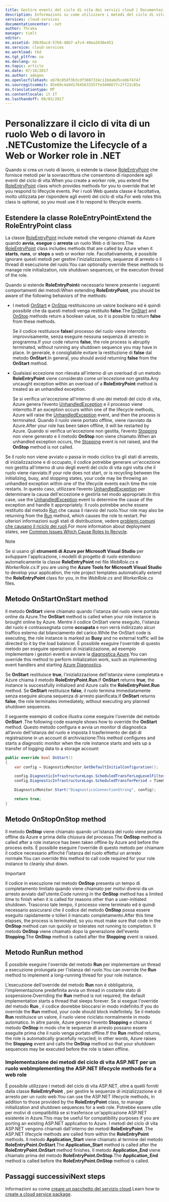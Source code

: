 ```yaml
---
title: Gestire eventi del ciclo di vita dei servizi cloud | Documentazione Microsoft
description: Informazioni su come utilizzare i metodi del ciclo di vita di un ruolo del Servizio Cloud in .NET
services: cloud-services
documentationcenter: .net
author: Thraka
manager: timlt
editor: 
ms.assetid: 39b30acd-57b9-48b7-a7c4-40ea3430e451
ms.service: cloud-services
ms.workload: tbd
ms.tgt_pltfrm: na
ms.devlang: na
ms.topic: article
ms.date: 07/18/2017
ms.author: adegeo
ms.openlocfilehash: eb78c05df3b3cdf3887334c11bdabd5cebb74747
ms.sourcegitcommit: 02e69c4a9d17645633357fe3d46677c2ff22c85a
ms.translationtype: MT
ms.contentlocale: it-IT
ms.lasthandoff: 08/03/2017
---
```

# <a name="customize-the-lifecycle-of-a-web-or-worker-role-in-net"></a><span data-ttu-id="2915b-103">Personalizzare il ciclo di vita di un ruolo Web o di lavoro in .NET</span><span class="sxs-lookup"><span data-stu-id="2915b-103">Customize the Lifecycle of a Web or Worker role in .NET</span></span>
<span data-ttu-id="2915b-104">Quando si crea un ruolo di lavoro, si estende la classe [RoleEntryPoint](https://msdn.microsoft.com/library/azure/microsoft.windowsazure.serviceruntime.roleentrypoint.aspx) che fornisce metodi per la sovrascrittura che consentono di rispondere agli eventi del ciclo di vita.</span><span class="sxs-lookup"><span data-stu-id="2915b-104">When you create a worker role, you extend the [RoleEntryPoint](https://msdn.microsoft.com/library/azure/microsoft.windowsazure.serviceruntime.roleentrypoint.aspx) class which provides methods for you to override that let you respond to lifecycle events.</span></span> <span data-ttu-id="2915b-105">Per i ruoli Web questa classe è facoltativa, molto utilizzata per rispondere agli eventi del ciclo di vita.</span><span class="sxs-lookup"><span data-stu-id="2915b-105">For web roles this class is optional, so you must use it to respond to lifecycle events.</span></span>

## <a name="extend-the-roleentrypoint-class"></a><span data-ttu-id="2915b-106">Estendere la classe RoleEntryPoint</span><span class="sxs-lookup"><span data-stu-id="2915b-106">Extend the RoleEntryPoint class</span></span>
<span data-ttu-id="2915b-107">La classe [RoleEntryPoint](https://msdn.microsoft.com/library/azure/microsoft.windowsazure.serviceruntime.roleentrypoint.aspx) include metodi che vengono chiamati da Azure quando **avvia**, **esegue** o **arresta** un ruolo Web o di lavoro.</span><span class="sxs-lookup"><span data-stu-id="2915b-107">The [RoleEntryPoint](https://msdn.microsoft.com/library/azure/microsoft.windowsazure.serviceruntime.roleentrypoint.aspx) class includes methods that are called by Azure when it **starts**, **runs**, or **stops** a web or worker role.</span></span> <span data-ttu-id="2915b-108">Facoltativamente, è possibile ignorare questi metodi per gestire l'inizializzazione, sequenze di arresto o il thread di esecuzione del ruolo.</span><span class="sxs-lookup"><span data-stu-id="2915b-108">You can optionally override these methods to manage role initialization, role shutdown sequences, or the execution thread of the role.</span></span> 

<span data-ttu-id="2915b-109">Quando si estende **RoleEntryPoint**è necessario tenere presente i seguenti comportamenti dei metodi:</span><span class="sxs-lookup"><span data-stu-id="2915b-109">When extending **RoleEntryPoint**, you should be aware of the following behaviors of the methods:</span></span>

* <span data-ttu-id="2915b-110">I metodi [OnStart](https://msdn.microsoft.com/library/azure/microsoft.windowsazure.serviceruntime.roleentrypoint.onstart.aspx) e [OnStop](https://msdn.microsoft.com/library/azure/microsoft.windowsazure.serviceruntime.roleentrypoint.onstop.aspx) restituiscono un valore booleano ed è quindi possibile che da questi metodi venga restituito **false**.</span><span class="sxs-lookup"><span data-stu-id="2915b-110">The [OnStart](https://msdn.microsoft.com/library/azure/microsoft.windowsazure.serviceruntime.roleentrypoint.onstart.aspx) and [OnStop](https://msdn.microsoft.com/library/azure/microsoft.windowsazure.serviceruntime.roleentrypoint.onstop.aspx) methods return a boolean value, so it is possible to return **false** from these methods.</span></span>
  
   <span data-ttu-id="2915b-111">Se il codice restituisce **false**il processo del ruolo viene interrotto improvvisamente, senza eseguire nessuna sequenza di arresto in programma.</span><span class="sxs-lookup"><span data-stu-id="2915b-111">If your code returns **false**, the role process is abruptly terminated, without running any shutdown sequence you may have in place.</span></span> <span data-ttu-id="2915b-112">In generale, è consigliabile evitare la restituzione di **false** dal metodo **OnStart**.</span><span class="sxs-lookup"><span data-stu-id="2915b-112">In general, you should avoid returning **false** from the **OnStart** method.</span></span>
* <span data-ttu-id="2915b-113">Qualsiasi eccezione non rilevata all'interno di un overload di un metodo **RoleEntryPoint** viene considerato come un'eccezione non gestita.</span><span class="sxs-lookup"><span data-stu-id="2915b-113">Any uncaught exception within an overload of a **RoleEntryPoint** method is treated as an unhandled exception.</span></span>
  
   <span data-ttu-id="2915b-114">Se si verifica un'eccezione all'interno di uno dei metodi del ciclo di vita, Azure genera l’evento [UnhandledException](https://msdn.microsoft.com/library/system.appdomain.unhandledexception.aspx) e il processo viene interrotto.</span><span class="sxs-lookup"><span data-stu-id="2915b-114">If an exception occurs within one of the lifecycle methods, Azure will raise the [UnhandledException](https://msdn.microsoft.com/library/system.appdomain.unhandledexception.aspx) event, and then the process is terminated.</span></span> <span data-ttu-id="2915b-115">Quando il ruolo viene portato offline, viene riavviato da Azure.</span><span class="sxs-lookup"><span data-stu-id="2915b-115">After your role has been taken offline, it will be restarted by Azure.</span></span> <span data-ttu-id="2915b-116">Quando si verifica un'eccezione non gestita, l’evento [Stopping](https://msdn.microsoft.com/library/azure/microsoft.windowsazure.serviceruntime.roleenvironment.stopping.aspx) non viene generato e il metodo **OnStop** non viene chiamato.</span><span class="sxs-lookup"><span data-stu-id="2915b-116">When an unhandled exception occurs, the [Stopping](https://msdn.microsoft.com/library/azure/microsoft.windowsazure.serviceruntime.roleenvironment.stopping.aspx) event is not raised, and the **OnStop** method is not called.</span></span>

<span data-ttu-id="2915b-117">Se il ruolo non viene avviato o passa in modo ciclico tra gli stati di arresto, di inizializzazione e di occupato, il codice potrebbe generare un'eccezione non gestita all'interno di uno degli eventi del ciclo di vita ogni volta che il ruolo viene riavviato.</span><span class="sxs-lookup"><span data-stu-id="2915b-117">If your role does not start, or is recycling between the initializing, busy, and stopping states, your code may be throwing an unhandled exception within one of the lifecycle events each time the role restarts.</span></span> <span data-ttu-id="2915b-118">In questo caso, utilizzare l’evento [UnhandledException](https://msdn.microsoft.com/library/system.appdomain.unhandledexception.aspx) per determinare la causa dell'eccezione e gestirla nel modo appropriato.</span><span class="sxs-lookup"><span data-stu-id="2915b-118">In this case, use the [UnhandledException](https://msdn.microsoft.com/library/system.appdomain.unhandledexception.aspx) event to determine the cause of the exception and handle it appropriately.</span></span> <span data-ttu-id="2915b-119">Il ruolo potrebbe anche essere restituito dal metodo [Run](https://msdn.microsoft.com/library/azure/microsoft.windowsazure.serviceruntime.roleentrypoint.run.aspx) che causa il riavvio del ruolo.</span><span class="sxs-lookup"><span data-stu-id="2915b-119">Your role may also be returning from the [Run](https://msdn.microsoft.com/library/azure/microsoft.windowsazure.serviceruntime.roleentrypoint.run.aspx) method, which causes the role to restart.</span></span> <span data-ttu-id="2915b-120">Per ulteriori informazioni sugli stati di distribuzione, vedere [problemi comuni che causano il riciclo dei ruoli](cloud-services-troubleshoot-common-issues-which-cause-roles-recycle.md).</span><span class="sxs-lookup"><span data-stu-id="2915b-120">For more information about deployment states, see [Common Issues Which Cause Roles to Recycle](cloud-services-troubleshoot-common-issues-which-cause-roles-recycle.md).</span></span>

> [!NOTE]
> <span data-ttu-id="2915b-121">Se si usano gli **strumenti di Azure per Microsoft Visual Studio** per sviluppare l'applicazione, i modelli di progetto di ruolo estendono automaticamente la classe **RoleEntryPoint** nei file *WebRole.cs* e *WorkerRole.cs*.</span><span class="sxs-lookup"><span data-stu-id="2915b-121">If you are using the **Azure Tools for Microsoft Visual Studio** to develop your application, the role project templates automatically extend the **RoleEntryPoint** class for you, in the *WebRole.cs* and *WorkerRole.cs* files.</span></span>
> 
> 

## <a name="onstart-method"></a><span data-ttu-id="2915b-122">Metodo OnStart</span><span class="sxs-lookup"><span data-stu-id="2915b-122">OnStart method</span></span>
<span data-ttu-id="2915b-123">Il metodo **OnStart** viene chiamato quando l'istanza del ruolo viene portata online da Azure.</span><span class="sxs-lookup"><span data-stu-id="2915b-123">The **OnStart** method is called when your role instance is brought online by Azure.</span></span> <span data-ttu-id="2915b-124">Mentre il codice OnStart viene eseguito, l'istanza del ruolo è contrassegnata come **occupata** e non verrà indirizzato alcun traffico esterno dal bilanciamento del carico.</span><span class="sxs-lookup"><span data-stu-id="2915b-124">While the OnStart code is executing, the role instance is marked as **Busy** and no external traffic will be directed to it by the load balancer.</span></span> <span data-ttu-id="2915b-125">È possibile eseguire l'override di questo metodo per eseguire operazioni di inizializzazione, ad esempio implementare i gestori eventi e avviare la [diagnostica Azure](cloud-services-how-to-monitor.md).</span><span class="sxs-lookup"><span data-stu-id="2915b-125">You can override this method to perform initialization work, such as implementing event handlers and starting [Azure Diagnostics](cloud-services-how-to-monitor.md).</span></span>

<span data-ttu-id="2915b-126">Se **OnStart** restituisce **true**, l'inizializzazione dell'istanza viene completata e Azure chiama il metodo **RoleEntryPoint.Run**.</span><span class="sxs-lookup"><span data-stu-id="2915b-126">If **OnStart** returns **true**, the instance is successfully initialized and Azure calls the **RoleEntryPoint.Run** method.</span></span> <span data-ttu-id="2915b-127">Se **OnStart** restituisce **false**, il ruolo termina immediatamente senza eseguire alcuna sequenza di arresto pianificata.</span><span class="sxs-lookup"><span data-stu-id="2915b-127">If **OnStart** returns **false**, the role terminates immediately, without executing any planned shutdown sequences.</span></span>

<span data-ttu-id="2915b-128">Il seguente esempio di codice illustra come eseguire l'override del metodo **OnStart** .</span><span class="sxs-lookup"><span data-stu-id="2915b-128">The following code example shows how to override the **OnStart** method.</span></span> <span data-ttu-id="2915b-129">Questo metodo configura e avvia un monitor di diagnostica all’avvio dell'istanza del ruolo e imposta il trasferimento dei dati di registrazione in un account di archiviazione:</span><span class="sxs-lookup"><span data-stu-id="2915b-129">This method configures and starts a diagnostic monitor when the role instance starts and sets up a transfer of logging data to a storage account:</span></span>

```csharp
public override bool OnStart()
{
    var config = DiagnosticMonitor.GetDefaultInitialConfiguration();

    config.DiagnosticInfrastructureLogs.ScheduledTransferLogLevelFilter = LogLevel.Error;
    config.DiagnosticInfrastructureLogs.ScheduledTransferPeriod = TimeSpan.FromMinutes(5);

    DiagnosticMonitor.Start("DiagnosticsConnectionString", config);

    return true;
}
```

## <a name="onstop-method"></a><span data-ttu-id="2915b-130">Metodo OnStop</span><span class="sxs-lookup"><span data-stu-id="2915b-130">OnStop method</span></span>
<span data-ttu-id="2915b-131">Il metodo **OnStop** viene chiamato quando un'istanza del ruolo viene portata offline da Azure e prima della chiusura del processo.</span><span class="sxs-lookup"><span data-stu-id="2915b-131">The **OnStop** method is called after a role instance has been taken offline by Azure and before the process exits.</span></span> <span data-ttu-id="2915b-132">È possibile eseguire l'override di questo metodo per chiamare il codice necessario affinché l'istanza del ruolo effettui un arresto normale.</span><span class="sxs-lookup"><span data-stu-id="2915b-132">You can override this method to call code required for your role instance to cleanly shut down.</span></span>

> [!IMPORTANT]
> <span data-ttu-id="2915b-133">Il codice in esecuzione nel metodo **OnStop** presenta un tempo di completamento limitato quando viene chiamato per motivi diversi da un arresto avviato dall'utente.</span><span class="sxs-lookup"><span data-stu-id="2915b-133">Code running in the **OnStop** method has a limited time to finish when it is called for reasons other than a user-initiated shutdown.</span></span> <span data-ttu-id="2915b-134">Trascorso tale tempo, il processo viene terminato ed è quindi necessario assicurarsi che il codice del metodo **OnStop** possa essere eseguito rapidamente o tolleri il mancato completamento.</span><span class="sxs-lookup"><span data-stu-id="2915b-134">After this time elapses, the process is terminated, so you must make sure that code in the **OnStop** method can run quickly or tolerates not running to completion.</span></span> <span data-ttu-id="2915b-135">Il metodo **OnStop** viene chiamato dopo la generazione dell'evento **Stopping**.</span><span class="sxs-lookup"><span data-stu-id="2915b-135">The **OnStop** method is called after the **Stopping** event is raised.</span></span>
> 
> 

## <a name="run-method"></a><span data-ttu-id="2915b-136">Metodo Run</span><span class="sxs-lookup"><span data-stu-id="2915b-136">Run method</span></span>
<span data-ttu-id="2915b-137">È possibile eseguire l'override del metodo **Run** per implementare un thread a esecuzione prolungata per l'istanza del ruolo.</span><span class="sxs-lookup"><span data-stu-id="2915b-137">You can override the **Run** method to implement a long-running thread for your role instance.</span></span>

<span data-ttu-id="2915b-138">L’esecuzione dell'override del metodo **Run** non è obbligatoria, l'implementazione predefinita avvia un thread in costante stato di sospensione.</span><span class="sxs-lookup"><span data-stu-id="2915b-138">Overriding the **Run** method is not required; the default implementation starts a thread that sleeps forever.</span></span> <span data-ttu-id="2915b-139">Se si esegue l'override del metodo **Run** , il codice dovrebbe bloccarsi in modo indefinito.</span><span class="sxs-lookup"><span data-stu-id="2915b-139">If you do override the **Run** method, your code should block indefinitely.</span></span> <span data-ttu-id="2915b-140">Se il metodo **Run** restituisce un valore, il ruolo viene riciclato normalmente in modo automatico. In altre parole, Azure genera l'evento **Stopping** e chiama il metodo **OnStop** in modo che le sequenze di arresto possano essere eseguite prima che il ruolo venga portato offline.</span><span class="sxs-lookup"><span data-stu-id="2915b-140">If the **Run** method returns, the role is automatically gracefully recycled; in other words, Azure raises the **Stopping** event and calls the **OnStop** method so that your shutdown sequences may be executed before the role is taken offline.</span></span>

### <a name="implementing-the-aspnet-lifecycle-methods-for-a-web-role"></a><span data-ttu-id="2915b-141">Implementazione dei metodi del ciclo di vita ASP.NET per un ruolo web</span><span class="sxs-lookup"><span data-stu-id="2915b-141">Implementing the ASP.NET lifecycle methods for a web role</span></span>
<span data-ttu-id="2915b-142">È possibile utilizzare i metodi del ciclo di vita ASP.NET, oltre a quelli forniti dalla classe **RoleEntryPoint** , per gestire le sequenze di inizializzazione e di arresto per un ruolo web.</span><span class="sxs-lookup"><span data-stu-id="2915b-142">You can use the ASP.NET lifecycle methods, in addition to those provided by the **RoleEntryPoint** class, to manage initialization and shutdown sequences for a web role.</span></span> <span data-ttu-id="2915b-143">Potrebbe essere utile per motivi di compatibilità se si trasferisce un'applicazione ASP.NET esistente in Azure.</span><span class="sxs-lookup"><span data-stu-id="2915b-143">This may be useful for compatibility purposes if you are porting an existing ASP.NET application to Azure.</span></span> <span data-ttu-id="2915b-144">I metodi del ciclo di vita ASP.NET vengono chiamati dall'interno dei metodi **RoleEntryPoint** .</span><span class="sxs-lookup"><span data-stu-id="2915b-144">The ASP.NET lifecycle methods are called from within the **RoleEntryPoint** methods.</span></span> <span data-ttu-id="2915b-145">Il metodo **Application\_Start** viene chiamato al termine del metodo **RoleEntryPoint.OnStart**.</span><span class="sxs-lookup"><span data-stu-id="2915b-145">The **Application\_Start** method is called after the **RoleEntryPoint.OnStart** method finishes.</span></span> <span data-ttu-id="2915b-146">Il metodo **Application\_End** viene chiamato prima del metodo **RoleEntryPoint.OnStop**.</span><span class="sxs-lookup"><span data-stu-id="2915b-146">The **Application\_End** method is called before the **RoleEntryPoint.OnStop** method is called.</span></span>

## <a name="next-steps"></a><span data-ttu-id="2915b-147">Passaggi successivi</span><span class="sxs-lookup"><span data-stu-id="2915b-147">Next steps</span></span>
<span data-ttu-id="2915b-148">Informazioni su come [creare un pacchetto del servizio cloud](cloud-services-model-and-package.md).</span><span class="sxs-lookup"><span data-stu-id="2915b-148">Learn how to [create a cloud service package](cloud-services-model-and-package.md).</span></span>

